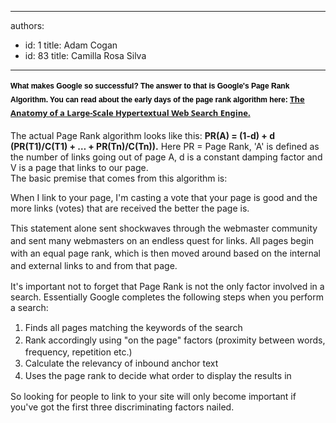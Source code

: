 

---
authors:
  - id: 1
    title: Adam Cogan
  - id: 83
    title: Camilla Rosa Silva
---




<span class='intro'> <h4 style="margin&#58;15px 0px 0px;font-family&#58;verdana, sans-serif;font-size&#58;12px;color&#58;#000000;line-height&#58;21px;">​What makes Google so successful?&#160;The answer to that is Google's Page Rank Algorithm. You can read about the early days of the page rank algorithm here&#58;&#160;<a href="http&#58;//infolab.stanford.edu/~backrub/google.html" style="font-family&#58;&quot;segoe ui&quot;, segoe, tahoma, helvetica, arial, sans-serif;font-size&#58;13px;">The Anatomy of a Large-Scale Hypertextual Web Search Engine.</a><br></h4><div><br>The actual Page Rank algorithm looks like this&#58;&#160;<b>PR(A) = (1-d) + d (PR(T1)/C(T1) + … + PR(Tn)/C(Tn)).</b>&#160;Here PR = Page Rank, 'A'&#160;is defined as the number of links going out of page A, d is a constant damping factor and V is a page that links to our page.<br>The basic premise that comes from this algorithm is&#58;<br></div><p class="ssw15-rteElement-GreyBox">When I link to your page, I'm casting a vote that your page is good and the more links (votes) that are received the better the page is. <br></p> </span>

<p>​​<span style="line-height&#58;20px;">This statement alone sent shockwaves through the webmaster community and sent many webmasters on an endless quest for links. All pages begin with an equal page rank, which is then moved around based on the internal and external links to and from that page.</span></p>It's important not to forget that Page Rank is not the only factor involved in a search. Essentially Google completes the following steps when you perform a search&#58;<br><ol><li><span style="line-height&#58;20px;">Finds all pages matching the keywords of the search</span><br></li><li><span style="line-height&#58;20px;">Rank accordingly using &quot;on the page&quot; factors (proximity between words, frequency, repetition etc.)</span><br></li><li><span style="line-height&#58;20px;">Calculate the relevancy of&#160;inbound anchor text</span><br></li><li><span style="line-height&#58;20px;">Uses the page rank to decide what order to display the results in</span><br></li></ol>So looking for people to link to your site will only become important if you've got the first three discriminating factors nailed.<br>


